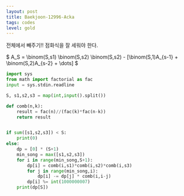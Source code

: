 ```yaml
---
layout: post
title: Baekjoon-12996-Acka
tags: codes
level: gold
---
```


전체에서 빼주기!! 점화식을 잘 세워야 한다.  

$ A_S = \binom(S,s1) \binom(S,s2) \binom(S,s2) - [\binom(S,1)A_{s-1} + \binom(S,2)A_{s-2} + \dots] $

```python
import sys
from math import factorial as fac
input = sys.stdin.readline

S, s1,s2,s3 = map(int,input().split())

def comb(n,k):
    result = fac(n)//(fac(k)*fac(n-k))
    return result


if sum([s1,s2,s3]) < S:
    print(0)
else:
    dp = [0] * (S+1)
    min_song = max([s1,s2,s3])
    for i in range(min_song,S+1):
        dp[i] = comb(i,s1)*comb(i,s2)*comb(i,s3)
        for j in range(min_song,i):
            dp[i] -= dp[j] * comb(i,i-j)
        dp[i] %= int(1000000007)
    print(dp[S])
```
